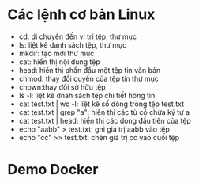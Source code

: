 # Các lệnh cơ bản Linux
 - cd: di chuyển đến vị trí tệp, thư mục
 - ls: liệt kê danh sách tệp, thư mục
 - mkdir: tạo mới thư mục
 - cat: hiển thị nội dung tệp
 - head: hiển thị phần đầu một tệp tin văn bản
 - chmod: thay đổi quyền của tệp tin thư mục
 - chown:thay đổi sở hữu tệp
 - ls -l: liệt kê dnah sách tệp chi tiết hông tin
 - cat test.txt | wc -l: liệt kê số dòng trong tệp test.txt
 - cat test.txt | grep "a": hiển thị các từ có chứa ký tự a
 - cat test.txt | head: hiển thị các dòng đầu tiên của tệp
 - echo "aabb" > test.txt: ghi giá trị aabb vào tệp
 - echo "cc" >> test.txt: chèn giá trị cc vào cuối tệp
 
# Demo Docker
